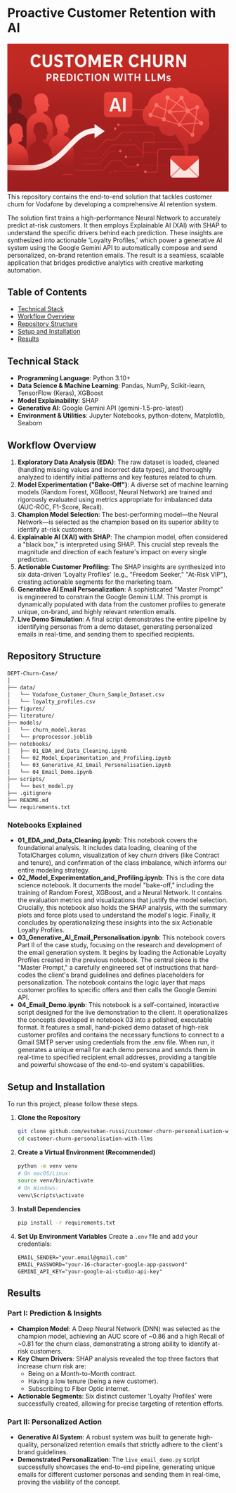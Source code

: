 # Proactive Customer Retention with AI
![Project Banner](figures/banner.png)
This repository contains the end-to-end solution that tackles customer churn for Vodafone by developing a comprehensive AI retention system.

The solution first trains a high-performance Neural Network to accurately predict at-risk customers. It then employs Explainable AI (XAI) with SHAP to understand the specific drivers behind each prediction. These insights are synthesized into actionable 'Loyalty Profiles,' which power a generative AI system using the Google Gemini API to automatically compose and send personalized, on-brand retention emails. The result is a seamless, scalable application that bridges predictive analytics with creative marketing automation.

## Table of Contents
- [Technical Stack](#technical-stack)
- [Workflow Overview](#workflow-overview)
- [Repository Structure](#repository-structure)
- [Setup and Installation](#setup-and-installation)
- [Results](#results)

## Technical Stack

- **Programming Language**: Python 3.10+
- **Data Science & Machine Learning**: Pandas, NumPy, Scikit-learn, TensorFlow (Keras), XGBoost
- **Model Explainability**: SHAP
- **Generative AI**: Google Gemini API (gemini-1.5-pro-latest)
- **Environment & Utilities**: Jupyter Notebooks, python-dotenv, Matplotlib, Seaborn

## Workflow Overview

1. **Exploratory Data Analysis (EDA)**: The raw dataset is loaded, cleaned (handling missing values and incorrect data types), and thoroughly analyzed to identify initial patterns and key features related to churn.
2. **Model Experimentation ("Bake-Off")**: A diverse set of machine learning models (Random Forest, XGBoost, Neural Network) are trained and rigorously evaluated using metrics appropriate for imbalanced data (AUC-ROC, F1-Score, Recall).
3. **Champion Model Selection**: The best-performing model—the Neural Network—is selected as the champion based on its superior ability to identify at-risk customers.
4. **Explainable AI (XAI) with SHAP**: The champion model, often considered a "black box," is interpreted using SHAP. This crucial step reveals the magnitude and direction of each feature's impact on every single prediction.
5. **Actionable Customer Profiling**: The SHAP insights are synthesized into six data-driven 'Loyalty Profiles' (e.g., "Freedom Seeker," "At-Risk VIP"), creating actionable segments for the marketing team.
6. **Generative AI Email Personalization**: A sophisticated "Master Prompt" is engineered to constrain the Google Gemini LLM. This prompt is dynamically populated with data from the customer profiles to generate unique, on-brand, and highly relevant retention emails.
7. **Live Demo Simulation**: A final script demonstrates the entire pipeline by identifying personas from a demo dataset, generating personalized emails in real-time, and sending them to specified recipients.

## Repository Structure

```
DEPT-Churn-Case/
│
├── data/
│   └── Vodafone_Customer_Churn_Sample_Dataset.csv
│   └── loyalty_profiles.csv
├── figures/
├── literature/
├── models/
│   └── churn_model.keras
│   └── preprocessor.joblib
├── notebooks/
│   ├── 01_EDA_and_Data_Cleaning.ipynb
│   └── 02_Model_Experimentation_and_Profiling.ipynb
│   └── 03_Generative_AI_Email_Personalisation.ipynb
│   └── 04_Email_Demo.ipynb
├── scripts/
│   └── best_model.py
├── .gitignore
├── README.md
└── requirements.txt
```

### Notebooks Explained
- **01_EDA_and_Data_Cleaning.ipynb**: This notebook covers the foundational analysis. It includes data loading, cleaning of the TotalCharges column, visualization of key churn drivers (like Contract and tenure), and confirmation of the class imbalance, which informs our entire modeling strategy.
- **02_Model_Experimentation_and_Profiling.ipynb**: This is the core data science notebook. It documents the model "bake-off," including the training of Random Forest, XGBoost, and a Neural Network. It contains the evaluation metrics and visualizations that justify the model selection. Crucially, this notebook also holds the SHAP analysis, with the summary plots and force plots used to understand the model's logic. Finally, it concludes by operationalizing these insights into the six Actionable Loyalty Profiles.
- **03_Generative_AI_Email_Personalisation.ipynb**: This notebook covers Part II of the case study, focusing on the research and development of the email generation system. It begins by loading the Actionable Loyalty Profiles created in the previous notebook. The central piece is the "Master Prompt," a carefully engineered set of instructions that hard-codes the client's brand guidelines and defines placeholders for personalization. The notebook contains the logic layer that maps customer profiles to specific offers and then calls the Google Gemini API.
- **04_Email_Demo.ipynb**: This notebook is a self-contained, interactive script designed for the live demonstration to the client. It operationalizes the concepts developed in notebook 03 into a polished, executable format. It features a small, hand-picked demo dataset of high-risk customer profiles and contains the necessary functions to connect to a Gmail SMTP server using credentials from the .env file. When run, it generates a unique email for each demo persona and sends them in real-time to specified recipient email addresses, providing a tangible and powerful showcase of the end-to-end system's capabilities.

## Setup and Installation
To run this project, please follow these steps.

1. **Clone the Repository**
   ```bash
   git clone github.com/esteban-russi/customer-churn-personalisation-with-llms.git
   cd customer-churn-personalisation-with-llms
   ```

2. **Create a Virtual Environment (Recommended)**
   ```bash
   python -m venv venv
   # On macOS/Linux:
   source venv/bin/activate
   # On Windows:
   venv\Scripts\activate
   ```

3. **Install Dependencies**
   ```bash
   pip install -r requirements.txt
   ```

4. **Set Up Environment Variables**
   Create a `.env` file and add your credentials:
   ```
   EMAIL_SENDER="your.email@gmail.com"
   EMAIL_PASSWORD="your-16-character-google-app-password"
   GEMINI_API_KEY="your-google-ai-studio-api-key"
   ```

## Results
### Part I: Prediction & Insights
- **Champion Model**: A Deep Neural Network (DNN) was selected as the champion model, achieving an AUC score of ~0.86 and a high Recall of ~0.81 for the churn class, demonstrating a strong ability to identify at-risk customers.
- **Key Churn Drivers**: SHAP analysis revealed the top three factors that increase churn risk are:
  - Being on a Month-to-Month contract.
  - Having a low tenure (being a new customer).
  - Subscribing to Fiber Optic internet.
- **Actionable Segments**: Six distinct customer 'Loyalty Profiles' were successfully created, allowing for precise targeting of retention efforts.

### Part II: Personalized Action
- **Generative AI System**: A robust system was built to generate high-quality, personalized retention emails that strictly adhere to the client's brand guidelines.
- **Demonstrated Personalization**: The `live_email_demo.py` script successfully showcases the end-to-end pipeline, generating unique emails for different customer personas and sending them in real-time, proving the viability of the concept.

